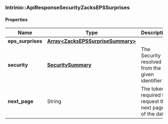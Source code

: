 

[//]: # (CLASS:Intrinio::ApiResponseSecurityZacksEPSSurprises)

[//]: # (KIND:object)

### Intrinio::ApiResponseSecurityZacksEPSSurprises

#### Properties

[//]: # (START_DEFINITION)

Name | Type | Description
------------ | ------------- | -------------
**eps_surprises** | [**Array&lt;ZacksEPSSurpriseSummary&gt;**](ZacksEPSSurpriseSummary.md) |  &nbsp;
**security** | [**SecuritySummary**](SecuritySummary.md) | The Security resolved from the given identifier &nbsp;
**next_page** | String | The token required to request the next page of the data &nbsp;

[//]: # (END_DEFINITION)


[//]: # (CONTAINED_CLASS:Intrinio::ZacksEPSSurpriseSummary)


[//]: # (CONTAINED_CLASS:Intrinio::SecuritySummary)



